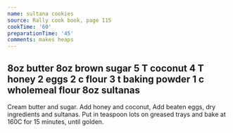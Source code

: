 ```yaml
---
name: sultana cookies
source: Rally cook book, page 115
cookTime: '60'
preparationTime: '45'
comments: makes heaps
---
```

8oz butter
8oz brown sugar
5 T coconut
4 T honey
2 eggs
2 c flour
3 t baking powder
1 c wholemeal flour
8oz sultanas
---
Cream butter and sugar.  Add honey and coconut,  Add beaten eggs, dry ingredients and sultanas.  Put in teaspoon lots on greased trays and bake at 160C for 15 minutes, until golden.

